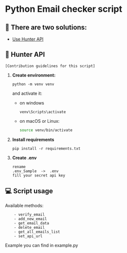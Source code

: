 # Python Email checker script

## :memo: There are two solutions: 
 

- [Use Hunter API](#rocket-external_api)


## :rocket: Hunter API
    [Contribution guidelines for this script]
    

1. **Create environment:**
   ```
   python -m venv venv
   ```
      and activate it:
   - on windows
        ```shell
        venv\Scripts\activate 
        ```
   - on macOS or Linux:
        ```bash
        source venv/bin/activate 
        ```
     
2. **Install requirements**
   ```
   pip install -r requirements.txt
   ```
3. **Create .env**  
    ```
    rename
    .env_Sample  ->  .env  
   fill your secret api key
   ```
    

## :computer: Script usage

Available methods:
```commandline
    - verify_email
    - add_new_email
    - get_email_data
    - delete_email
    - get_all_emails_list
    - set_api_url

```
Example you can find in example.py